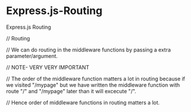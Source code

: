 # Express.js-Routing
Express.js Routing

// Routing

// We can do routing in the middleware functions by passing a extra parameter/argument.

// NOTE- VERY VERY IMPORTANT

// The order of the middleware function matters a lot in routing because if we visited "/mypage" but we have written the middleware function with route "/" and "/mypage" later than it will excecute "/". 

// Hence order of middleware functions in routing matters a lot. 
